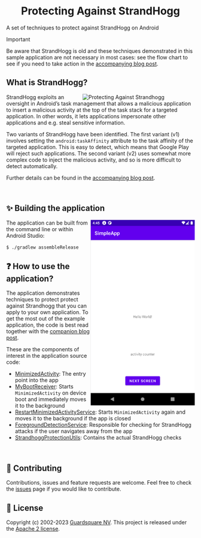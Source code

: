 <h1 align="center">Protecting Against StrandHogg</h4>

A set of techniques to protect against StrandHogg on Android

> [!IMPORTANT]  
> Be aware that StrandHogg is old and these techniques demonstrated in this sample application
> are not necessary in most cases: see the flow chart to see if you need to take action in the
>  [accompanying blog post](https://www.guardsquare.com/blog/protecting-against-strandhogg).

## What is StrandHogg?

<img src="https://www.guardsquare.com/hs-fs/hubfs/Protecting-Against-StrandHogg-1.png?width=200&name=Protecting-Against-StrandHogg-1.png" width="300" align="right"  alt="Protecting Against Strandhogg"/>

StrandHogg exploits an oversight in Android’s task management that allows a malicious application to insert a
malicious activity at the top of the task stack for a targeted application. 
In other words, it lets applications impersonate other applications and e.g. steal sensitive information.

Two variants of StrandHogg have been identified. The first variant (v1) involves setting the `android:taskAffinity`
attribute to the task affinity of the targeted application. This is easy to detect, which means that 
Google Play will reject such applications. The second variant (v2) uses somewhat more complex code 
to inject the malicious activity, and so is more difficult to detect automatically.

Further details can be found in the [accompanying blog post](https://www.guardsquare.com/blog/protecting-against-strandhogg).

<br clear=right />

## ✨ Building the application

<img align="right" src=screenshot.png width="279" />

The application can be built from the command line or within Android Studio:

```shell
$ ./gradlew assembleRelease
```

## ❓ How to use the application?

The application demonstrates techniques to protect protect against Strandhogg that
you can apply to your own application. To get the most out of the example application, the code is best read
together with the [companion blog post](https://www.guardsquare.com/blog/protecting-against-strandhogg).

These are the components of interest in the application source code:

- [MinimizedActivity](app/src/main/java/com/example/simpleapp/MinimizedActivity.java): The entry point into the app
- [MyBootReceiver](app/src/main/java/com/example/simpleapp/MyBootReceiver.java): Starts `MinimizedActivity` on device boot and immediately moves it to the background
- [RestartMinimizedActivityService](app/src/main/java/com/example/simpleapp/RestartMinimizedActivityService.java): Starts `MinimizedActivity` again and moves it to the background if the app is closed
- [ForegroundDetectionService](app/src/main/java/com/example/simpleapp/ForegroundDetectionService.java): Responsible for checking for StrandHogg attacks if the user navigates away from the app
- [StrandhoggProtectionUtils](app/src/main/java/com/example/simpleapp/StrandhoggProtectionUtils.java): Contains the actual StrandHogg checks

<br clear=right />

## 🤝 Contributing

Contributions, issues and feature requests are welcome.
Feel free to check the [issues](https://github.com/Guardsquare/strandhogg-detection/issues) page if you would like to contribute.

## 📝 License

Copyright (c) 2002-2023 [Guardsquare NV](https://www.guardsquare.com/).
This project is released under the [Apache 2 license](LICENSE).
